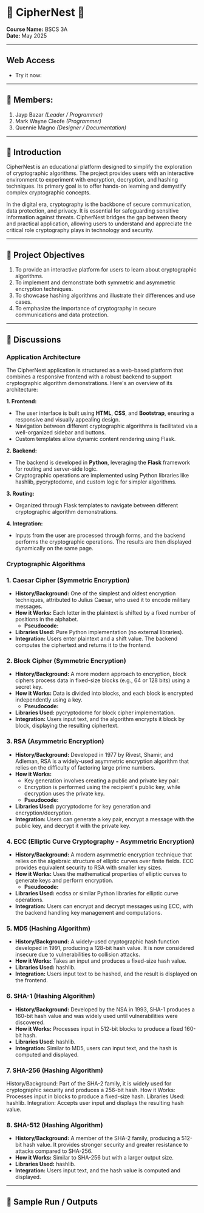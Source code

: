 # 🔐 CipherNest 🔐
**Course Name:** BSCS 3A  
**Date:** May 2025  

---
## Web Access
- Try it now:
---

## 👥 Members:
1. Jayp Bazar *(Leader / Programmer)*
2. Mark Wayne Cleofe *(Programmer)*
3. Quennie Magno *(Designer / Documentation)*

---

## 📘 Introduction

CipherNest is an educational platform designed to simplify the exploration of cryptographic algorithms. The project provides users with an interactive environment to experiment with encryption, decryption, and hashing techniques. Its primary goal is to offer hands-on learning and demystify complex cryptographic concepts.

In the digital era, cryptography is the backbone of secure communication, data protection, and privacy. It is essential for safeguarding sensitive information against threats. CipherNest bridges the gap between theory and practical application, allowing users to understand and appreciate the critical role cryptography plays in technology and security.

---

## 🎯 Project Objectives

1. To provide an interactive platform for users to learn about cryptographic algorithms.
2. To implement and demonstrate both symmetric and asymmetric encryption techniques.
3. To showcase hashing algorithms and illustrate their differences and use cases.
4. To emphasize the importance of cryptography in secure communications and data protection.
---

## 🧠 Discussions
### Application Architecture
The CipherNest application is structured as a web-based platform that combines a responsive frontend with a robust backend to support cryptographic algorithm demonstrations. Here's an overview of its architecture:

**1. Frontend:** 

- The user interface is built using **HTML**, **CSS**, and **Bootstrap**, ensuring a responsive and visually appealing design.
- Navigation between different cryptographic algorithms is facilitated via a well-organized sidebar and buttons.
- Custom templates allow dynamic content rendering using Flask.
  
**2. Backend:** 

- The backend is developed in **Python**, leveraging the **Flask** framework for routing and server-side logic.
- Cryptographic operations are implemented using Python libraries like hashlib, pycryptodome, and custom logic for simpler algorithms.

**3. Routing:**

- Organized through Flask templates to navigate between different cryptographic algorithm demonstrations.

**4. Integration:**

- Inputs from the user are processed through forms, and the backend performs the cryptographic operations. The results are then displayed dynamically on the same page.

### Cryptographic Algorithms

### **1. Caesar Cipher (Symmetric Encryption)**

- **History/Background:** One of the simplest and oldest encryption techniques, attributed to Julius Caesar, who used it to encode military messages.
- **How it Works:** Each letter in the plaintext is shifted by a fixed number of positions in the alphabet.
    -  **Pseudocode:**
            <!-- ( Screenshots of a Pseudocode )  -->
- **Libraries Used:** Pure Python implementation (no external libraries).
- **Integration:** Users enter plaintext and a shift value. The backend computes the ciphertext and returns it to the frontend.

### **2. Block Cipher (Symmetric Encryption)**

- **History/Background:** A more modern approach to encryption, block ciphers process data in fixed-size blocks (e.g., 64 or 128 bits) using a secret key.
- **How it Works:** Data is divided into blocks, and each block is encrypted independently using a key.
    -  **Pseudocode:**
               <!-- ( Screenshots of a Pseudocode )  -->
- **Libraries Used:** pycryptodome for block cipher implementation.
- **Integration:** Users input text, and the algorithm encrypts it block by block, displaying the resulting ciphertext.

### **3. RSA (Asymmetric Encryption)**
- **History/Background:** Developed in 1977 by Rivest, Shamir, and Adleman, RSA is a widely-used asymmetric encryption algorithm that relies on the difficulty of factoring large prime numbers.
- **How it Works:**
    - Key generation involves creating a public and private key pair.
    - Encryption is performed using the recipient's public key, while decryption uses the private key.
    - **Pseudocode:**
        <!-- ( Screenshots of a Pseudocode )  -->
- **Libraries Used:** pycryptodome for key generation and encryption/decryption.
- **Integration:** Users can generate a key pair, encrypt a message with the public key, and decrypt it with the private key.

### **4. ECC (Elliptic Curve Cryptography - Asymmetric Encryption)**
- **History/Background:** A modern asymmetric encryption technique that relies on the algebraic structure of elliptic curves over finite fields. ECC provides equivalent security to RSA with smaller key sizes.
- **How it Works:** Uses the mathematical properties of elliptic curves to generate keys and perform encryption.
    -  **Pseudocode:**
               <!-- ( Screenshots of a Pseudocode )  -->
- **Libraries Used:** ecdsa or similar Python libraries for elliptic curve operations.
- **Integration:** Users can encrypt and decrypt messages using ECC, with the backend handling key management and computations.

### **5. MD5 (Hashing Algorithm)**
- **History/Background:** A widely-used cryptographic hash function developed in 1991, producing a 128-bit hash value. It is now considered insecure due to vulnerabilities to collision attacks.
- **How it Works:** Takes an input and produces a fixed-size hash value.
- **Libraries Used:** hashlib.
- **Integration:** Users input text to be hashed, and the result is displayed on the frontend.

### **6. SHA-1 (Hashing Algorithm)**
- **History/Background:** Developed by the NSA in 1993, SHA-1 produces a 160-bit hash value and was widely used until vulnerabilities were discovered.
- **How it Works:** Processes input in 512-bit blocks to produce a fixed 160-bit hash.
- **Libraries Used:** hashlib.
- **Integration:** Similar to MD5, users can input text, and the hash is computed and displayed.

### **7. SHA-256 (Hashing Algorithm)**
History/Background: Part of the SHA-2 family, it is widely used for cryptographic security and produces a 256-bit hash.
How it Works: Processes input in blocks to produce a fixed-size hash.
Libraries Used: hashlib.
Integration: Accepts user input and displays the resulting hash value.

### **8. SHA-512 (Hashing Algorithm)**
- **History/Background:** A member of the SHA-2 family, producing a 512-bit hash value. It provides stronger security and greater resistance to attacks compared to SHA-256.
- **How it Works:** Similar to SHA-256 but with a larger output size.
- **Libraries Used:** hashlib.
- **Integration:** Users input text, and the hash value is computed and displayed.

---

## 🧪 Sample Run / Outputs

<!-- Include screen snippets (screenshots) or text-based output examples for each algorithm's functionality (encryption, decryption, hashing for both text and files where applicable). Embed images directly in the README.md or link to them within the repository. Use Markdown code blocks for text output. -->
